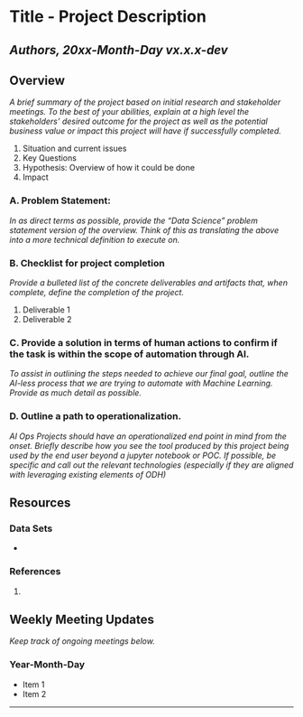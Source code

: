 # Title - Project Description 


## _Authors,  20xx-Month-Day vx.x.x-dev_


## Overview

_A brief summary of the project based on initial research and stakeholder meetings. To the best of your abilities, 
explain at a high level the stakeholders’ desired outcome for the project as well as the potential business value or 
impact this project will have if successfully completed._



1. Situation and current issues
2. Key Questions
3. Hypothesis: Overview of how it could be done
4. Impact


### A. Problem Statement: 

_In as direct terms as possible, provide the “Data Science” problem statement version of the overview. Think of this as 
translating the above into a more technical definition to execute on._


### B. Checklist for project completion

_Provide a bulleted list of the concrete deliverables and artifacts that, when complete, define the completion of the
 project._



1. Deliverable 1
2. Deliverable 2


### C. Provide a solution in terms of human actions to confirm if the task is within the scope of automation through AI. 

_To assist in outlining the steps needed to achieve our final goal, outline the AI-less process that we are trying to 
automate with Machine Learning. Provide as much detail as possible._


### D. Outline a path to operationalization.

_AI Ops Projects should have an operationalized end point in mind from the onset. Briefly describe how you see the tool
 produced by this project being used by the end user beyond a jupyter notebook or POC. If possible, be specific and
 call out the relevant technologies (especially if they are aligned with leveraging existing elements of ODH)_


## Resources


### Data Sets



*   


### References



1. 



## Weekly Meeting Updates

_Keep track of ongoing meetings below._


### Year-Month-Day



*   Item 1
*   Item 2

** **
